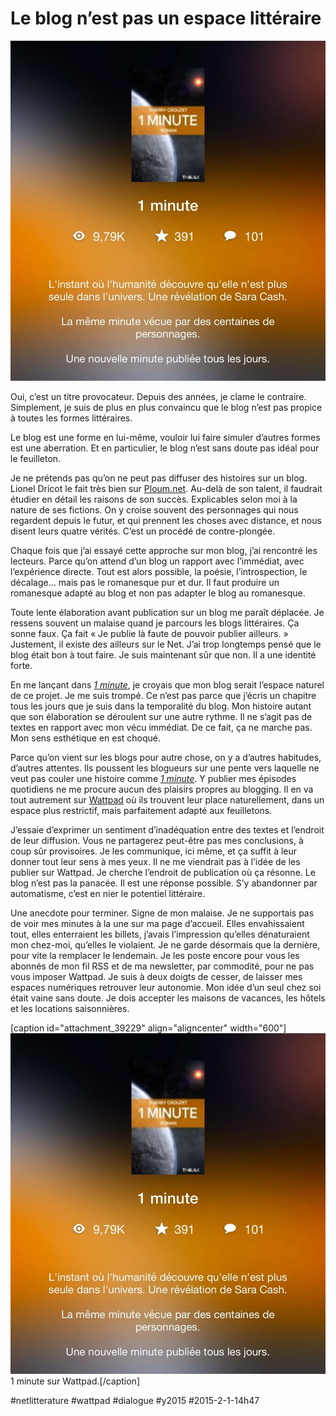 # Le blog n’est pas un espace littéraire

![](_i/wattpad.webp)

Oui, c’est un titre provocateur. Depuis des années, je clame le contraire. Simplement, je suis de plus en plus convaincu que le blog n’est pas propice à toutes les formes littéraires.

Le blog est une forme en lui-même, vouloir lui faire simuler d’autres formes est une aberration. Et en particulier, le blog n’est sans doute pas idéal pour le feuilleton.

Je ne prétends pas qu’on ne peut pas diffuser des histoires sur un blog. Lionel Dricot le fait très bien sur [Ploum.net](https://ploum.net/). Au-delà de son talent, il faudrait étudier en détail les raisons de son succès. Explicables selon moi à la nature de ses fictions. On y croise souvent des personnages qui nous regardent depuis le futur, et qui prennent les choses avec distance, et nous disent leurs quatre vérités. C’est un procédé de contre-plongée.

Chaque fois que j’ai essayé cette approche sur mon blog, j’ai rencontré les lecteurs. Parce qu’on attend d’un blog un rapport avec l’immédiat, avec l’expérience directe. Tout est alors possible, la poésie, l’introspection, le décalage… mais pas le romanesque pur et dur. Il faut produire un romanesque adapté au blog et non pas adapter le blog au romanesque.

Toute lente élaboration avant publication sur un blog me paraît déplacée. Je ressens souvent un malaise quand je parcours les blogs littéraires. Ça sonne faux. Ça fait « Je publie là faute de pouvoir publier ailleurs. » Justement, il existe des ailleurs sur le Net. J’ai trop longtemps pensé que le blog était bon à tout faire. Je suis maintenant sûr que non. Il a une identité forte.

En me lançant dans *[1 minute](../../page/une-minute)*, je croyais que mon blog serait l’espace naturel de ce projet. Je me suis trompé. Ce n’est pas parce que j’écris un chapitre tous les jours que je suis dans la temporalité du blog. Mon histoire autant que son élaboration se déroulent sur une autre rythme. Il ne s’agit pas de textes en rapport avec mon vécu immédiat. De ce fait, ça ne marche pas. Mon sens esthétique en est choqué.

Parce qu’on vient sur les blogs pour autre chose, on y a d’autres habitudes, d’autres attentes. Ils poussent les blogueurs sur une pente vers laquelle ne veut pas couler une histoire comme *[1 minute](../../page/une-minute)*. Y publier mes épisodes quotidiens ne me procure aucun des plaisirs propres au blogging. Il en va tout autrement sur [Wattpad](http://www.wattpad.com/story/29694130-1-minute) où ils trouvent leur place naturellement, dans un espace plus restrictif, mais parfaitement adapté aux feuilletons.

J’essaie d’exprimer un sentiment d’inadéquation entre des textes et l’endroit de leur diffusion. Vous ne partagerez peut-être pas mes conclusions, à coup sûr provisoires. Je les communique, ici même, et ça suffit à leur donner tout leur sens à mes yeux. Il ne me viendrait pas à l’idée de les publier sur Wattpad. Je cherche l’endroit de publication où ça résonne. Le blog n’est pas la panacée. Il est une réponse possible. S’y abandonner par automatisme, c’est en nier le potentiel littéraire.

Une anecdote pour terminer. Signe de mon malaise. Je ne supportais pas de voir mes minutes à la une sur ma page d’accueil. Elles envahissaient tout, elles enterraient les billets, j’avais l’impression qu’elles dénaturaient mon chez-moi, qu’elles le violaient. Je ne garde désormais que la dernière, pour vite la remplacer le lendemain. Je les poste encore pour vous les abonnés de mon fil RSS et de ma newsletter, par commodité, pour ne pas vous imposer Wattpad. Je suis à deux doigts de cesser, de laisser mes espaces numériques retrouver leur autonomie. Mon idée d’un seul chez soi était vaine sans doute. Je dois accepter les maisons de vacances, les hôtels et les locations saisonnières.

[caption id="attachment\_39229" align="aligncenter" width="600"]![1 minute sur Wattpad.](_i/wattpad.webp) 1 minute sur Wattpad.[/caption]



#netlitterature #wattpad #dialogue #y2015 #2015-2-1-14h47
